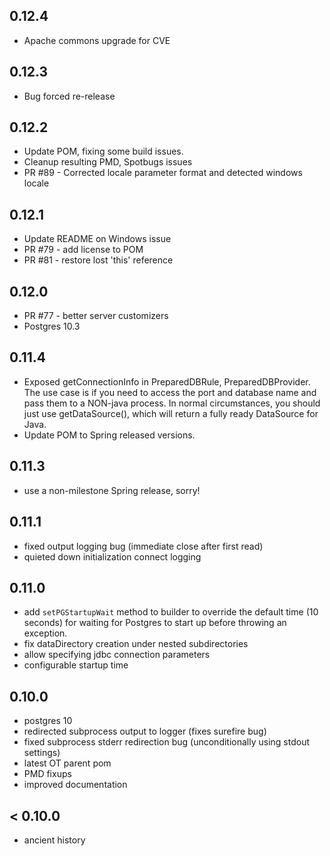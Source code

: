 0.12.4 
------
* Apache commons upgrade for CVE

0.12.3
------
* Bug forced re-release

0.12.2
------
* Update POM, fixing some build issues.
* Cleanup resulting PMD, Spotbugs issues
* PR #89 - Corrected locale parameter format and detected windows locale

0.12.1
------
* Update README on Windows issue
* PR #79 - add license to POM
* PR #81 - restore lost 'this' reference

0.12.0
-------
* PR #77 - better server customizers
* Postgres 10.3

0.11.4
------
* Exposed getConnectionInfo in PreparedDBRule, PreparedDBProvider. The use case is if you need to access
the port and database name and pass them to a NON-java process. In normal circumstances, you
should just use getDataSource(), which will return a fully ready DataSource for Java.
* Update POM to Spring released versions.

0.11.3
------

* use a non-milestone Spring release, sorry!

0.11.1
------
* fixed output logging bug (immediate close after first read)
* quieted down initialization connect logging

0.11.0
------
* add `setPGStartupWait` method to builder to override the default time (10 seconds) for
waiting for Postgres to start up before throwing an exception.
* fix dataDirectory creation under nested subdirectories
* allow specifying jdbc connection parameters
* configurable startup time

0.10.0
------

* postgres 10
* redirected subprocess output to logger (fixes surefire bug)
* fixed subprocess stderr redirection bug
  (unconditionally using stdout settings)
* latest OT parent pom
* PMD fixups
* improved documentation

< 0.10.0
--------

* ancient history
